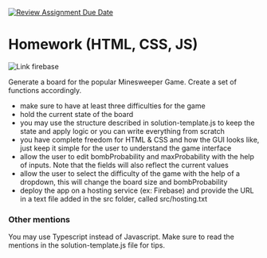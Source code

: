 [![Review Assignment Due Date](https://classroom.github.com/assets/deadline-readme-button-22041afd0340ce965d47ae6ef1cefeee28c7c493a6346c4f15d667ab976d596c.svg)](https://classroom.github.com/a/AJkW8Vu8)
# Homework (HTML, CSS, JS)

![Link firebase](https://minesweeper-app-6d87b.web.app/)

Generate a board for the popular Minesweeper Game. Create a set of functions accordingly.

* make sure to have at least three difficulties for the game
* hold the current state of the board
* you may use the structure described in solution-template.js to keep the state and apply logic or you can write everything from scratch
* you have complete freedom for HTML & CSS and how the GUI looks like, just keep it simple for the user to understand the game interface
* allow the user to edit bombProbability and maxProbability with the help of inputs. Note that the fields will also reflect the current values
* allow the user to select the difficulty of the game with the help of a dropdown, this will change the board size and bombProbability
* deploy the app on a hosting service (ex: Firebase) and provide the URL in a text file added in the src folder, called src/hosting.txt

### Other mentions

You may use Typescript instead of Javascript.
Make sure to read the mentions in the solution-template.js file for tips.
